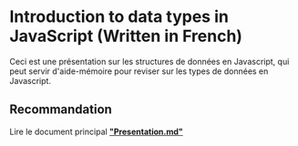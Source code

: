 # Introduction to data types in JavaScript (Written in French)

Ceci est une présentation sur les structures de données en Javascript, qui peut servir d'aide-mémoire pour reviser sur les types de données en Javascript.  

## Recommandation

Lire le document principal [**"Presentation.md"**](https://github.com/KIB-Phi-Kif/Introduction-to-data-types-in-JavaScript/blob/main/Presentation.md)
